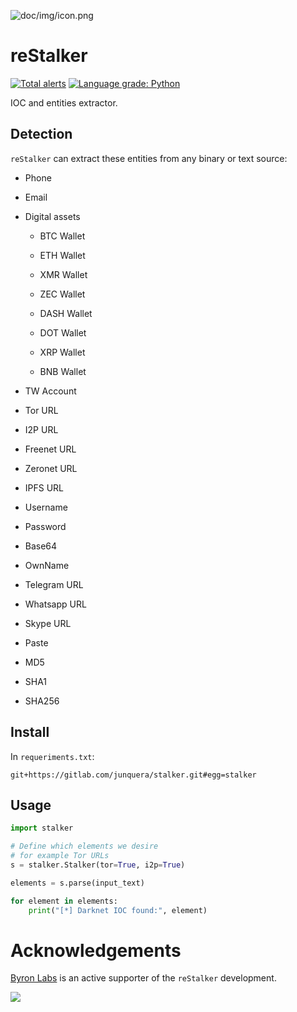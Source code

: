 ![doc/img/icon.png](doc/img/icon.png)

# reStalker

[![Total alerts](https://img.shields.io/lgtm/alerts/g/junquera/stalker.svg?logo=lgtm&logoWidth=18)](https://lgtm.com/projects/g/junquera/stalker/alerts/)
[![Language grade: Python](https://img.shields.io/lgtm/grade/python/g/junquera/stalker.svg?logo=lgtm&logoWidth=18)](https://lgtm.com/projects/g/junquera/stalker/context:python)

IOC and entities extractor.

## Detection

`reStalker` can extract these entities from any binary or text source:

- Phone

- Email

- Digital assets

    - BTC Wallet

    - ETH Wallet

    - XMR Wallet

    - ZEC Wallet

    - DASH Wallet

    - DOT Wallet

    - XRP Wallet

    - BNB Wallet

- TW Account

- Tor URL

- I2P URL

- Freenet URL

- Zeronet URL

- IPFS URL

- Username

- Password

- Base64

- OwnName

- Telegram URL

- Whatsapp URL

- Skype URL

- Paste

- MD5

- SHA1

- SHA256

## Install

In `requeriments.txt`:

```
git+https://gitlab.com/junquera/stalker.git#egg=stalker
```

## Usage

```python
import stalker

# Define which elements we desire
# for example Tor URLs
s = stalker.Stalker(tor=True, i2p=True)

elements = s.parse(input_text)

for element in elements:
    print("[*] Darknet IOC found:", element)
```

# Acknowledgements

[Byron Labs](https://byronlabs.io/) is an active supporter of the `reStalker` development.

![](https://gitlab.com/junquera/restalker/-/raw/master/doc/img/byronlabs-300x142.png)
